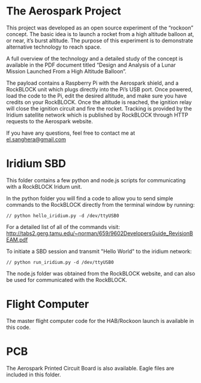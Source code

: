 The Aerospark Project
====================

This project was developed as an open source experiment of the “rockoon” concept.  The basic idea is to launch a rocket from a high altitude balloon at, or near, it’s burst altitude.  The purpose of this experiment is to demonstrate alternative technology to reach space.

A full overview of the technology and a detailed study of the concept is available in the PDF document titled “Design and Analysis of a Lunar Mission Launched From a High Altitude Balloon”.

The payload contains a Raspberry Pi with the Aerospark shield, and a RockBLOCK unit which plugs directly into the Pi’s USB port.  Once powered, load the code to the Pi, edit the desired altitude, and make sure you have credits on your RockBLOCK.  Once the altitude is reached, the ignition relay will close the ignition circuit and fire the rocket.  Tracking is provided by the Iridium satellite network which is published by RockBLOCK through HTTP requests to the Aerospark website.

If you have any questions, feel free to contact me at el.sanghera@gmail.com

Iridium SBD
================

This folder contains a few python and node.js scripts for communicating with a RockBLOCK Iridum unit.

In the python folder you will find a code to allow you to send simple commands to the RockBLOCK directly from the terminal window by running:
```
// python hello_iridium.py -d /dev/ttyUSB0
```
For a detailed list of all of the commands visit: http://tabs2.gerg.tamu.edu/~norman/659/9602DevelopersGuide_RevisionBEAM.pdf

To initiate a SBD session and transmit "Hello World" to the iridium network:
```
// python run_iridium.py -d /dev/ttyUSB0
```

The node.js folder was obtained from the RockBLOCK website, and can also be used for communicated with the RockBLOCK.


Flight Computer
============

The master flight computer code for the HAB/Rockoon launch is available in this code.

PCB
===

The Aerospark Printed Circuit Board is also available.  Eagle files are included in this folder.
